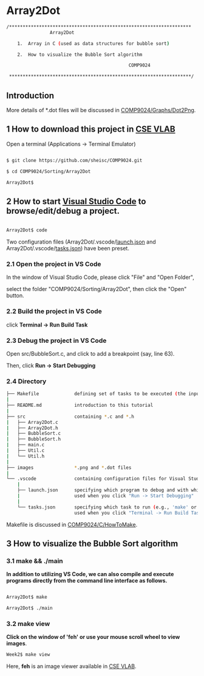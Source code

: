 # Array2Dot

``` sh
/*******************************************************************
                Array2Dot

    1.  Array in C (used as data structures for bubble sort)

    2.  How to visualize the Bubble Sort algorithm

                                             COMP9024

 *******************************************************************/
``` 

## Introduction

More details of *.dot files will be discussed in [COMP9024/Graphs/Dot2Png](../../Graphs/Dot2Png/README.md).

## 1 How to download this project in [CSE VLAB](https://vlabgateway.cse.unsw.edu.au/)

Open a terminal (Applications -> Terminal Emulator)

```sh

$ git clone https://github.com/sheisc/COMP9024.git

$ cd COMP9024/Sorting/Array2Dot

Array2Dot$ 

```


## 2 How to start [Visual Studio Code](https://code.visualstudio.com/) to browse/edit/debug a project.


```sh

Array2Dot$ code

```

Two configuration files (Array2Dot/.vscode/[launch.json](https://code.visualstudio.com/docs/cpp/launch-json-reference) and Array2Dot/.vscode/[tasks.json](https://code.visualstudio.com/docs/editor/tasks)) have been preset.



### 2.1 Open the project in VS Code

In the window of Visual Studio Code, please click "File" and "Open Folder",

select the folder "COMP9024/Sorting/Array2Dot", then click the "Open" button.


### 2.2 Build the project in VS Code

click **Terminal -> Run Build Task**


### 2.3 Debug the project in VS Code

Open src/BubbleSort.c, and click to add a breakpoint (say, line 63).

Then, click **Run -> Start Debugging**


### 2.4 Directory

```sh
├── Makefile             defining set of tasks to be executed (the input file of the 'make' command)
|
├── README.md            introduction to this tutorial
|
├── src                  containing *.c and *.h
|   ├── Array2Dot.c
|   ├── Array2Dot.h
|   ├── BubbleSort.c
|   ├── BubbleSort.h
|   ├── main.c
|   ├── Util.c
|   └── Util.h
|
├── images               *.png and *.dot files
|
└── .vscode              containing configuration files for Visual Studio Code
    |
    ├── launch.json      specifying which program to debug and with which debugger,
    |                    used when you click "Run -> Start Debugging"
    |
    └── tasks.json       specifying which task to run (e.g., 'make' or 'make clean')
                         used when you click "Terminal -> Run Build Task" or "Terminal -> Run Task"
```

Makefile is discussed in [COMP9024/C/HowToMake](../../C/HowToMake/README.md).

## 3 How to visualize the Bubble Sort algorithm

### 3.1 make && ./main

**In addition to utilizing VS Code, we can also compile and execute programs directly from the command line interface as follows.**

``` sh

Array2Dot$ make

Array2Dot$ ./main

```
### 3.2 make view

**Click on the window of 'feh' or use your mouse scroll wheel to view images**.

```sh
Week2$ make view
```

Here, **feh** is an image viewer available in [CSE VLAB](https://vlabgateway.cse.unsw.edu.au/).

